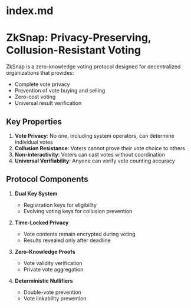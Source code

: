# index.md

# ZkSnap: Privacy-Preserving, Collusion-Resistant Voting

ZkSnap is a zero-knowledge voting protocol designed for decentralized organizations that provides:
- Complete vote privacy
- Prevention of vote buying and selling
- Zero-cost voting
- Universal result verification

## Key Properties

1. **Vote Privacy**: No one, including system operators, can determine individual votes
2. **Collusion Resistance**: Voters cannot prove their vote choice to others
3. **Non-interactivity**: Voters can cast votes without coordination
4. **Universal Verifiability**: Anyone can verify vote counting accuracy

## Protocol Components

1. **Dual Key System**
   - Registration keys for eligibility
   - Evolving voting keys for collusion prevention

2. **Time-Locked Privacy**
    - Vote contents remain encrypted during voting
    - Results revealed only after deadline

3. **Zero-Knowledge Proofs**
    - Vote validity verification
    - Private vote aggregation

4. **Deterministic Nullifiers**
    - Double-vote prevention
    - Vote linkability prevention
